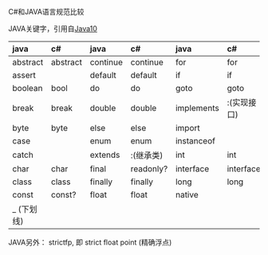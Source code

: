 ﻿C#和JAVA语言规范比较

JAVA关键字，引用自[Java10](https://docs.oracle.com/javase/specs/jls/se10/html/jls-3.html#jls-3.9)

| java   | c#     | java   | c#     | java     | c#        | java   | c#      | java       | c#       |
|:-------|:-------|:-------|:-------|:---------|:----------|:-------|:--------|:-----------|:----------|
|abstract|abstract|continue|continue|for       |for        |new     |new      |switch      |switch     |
|assert  |        |default |default |if        |if         |package |namespace|synchronized|lock       |
|boolean |bool    |do      |do      |goto      |goto       |private |private  |this        |this       |
|break   |break   |double  |double  |implements|:(实现接口)|protected|protected|throw       |throw      |
|byte    |byte    |else    |else    |import    |           |public  |         |throws      |           |
|case    |        |enum    |enum    |instanceof|           |return  |         |transient   |           |
|catch   |        |extends |:(继承类)|int       |int        |short  |short    |try         |try        |
|char    |char    |final   |readonly?|interface|interface  |static  |static   |void        |void       |
|class   |class   |finally |finally |long      |long       |strictfp|         |volatile    |volatile?  |
|const   |const?  |float   |float   |native    |           |super   |base     |while       |while      |
|_ (下划线)|       |        |        |          |           |        |         |           |            |

JAVA另外：
strictfp, 即 strict float point (精确浮点)
